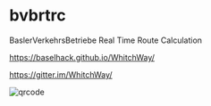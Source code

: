 # bvbrtrc
BaslerVerkehrsBetriebe Real Time Route Calculation


https://baselhack.github.io/WhitchWay/

https://gitter.im/WhitchWay/

![qrcode](https://api.qrserver.com/v1/create-qr-code/?data=https%3A%2F%2Fbaselhack.github.io%2FWhitchWay%2F&size=300x300&margin=0)

